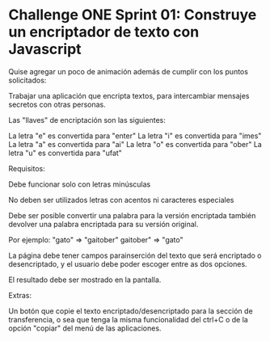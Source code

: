 # Challenge ONE Sprint 01: Construye un encriptador de texto con Javascript
Quise agregar un poco de animación además de cumplir con los puntos solicitados:

  Trabajar una aplicación que encripta textos, para intercambiar mensajes secretos con otras personas.

  Las "llaves" de encriptación son las siguientes:

  La letra "e" es convertida para "enter"
  La letra "i" es convertida para "imes"
  La letra "a" es convertida para "ai"
  La letra "o" es convertida para "ober"
  La letra "u" es convertida para "ufat"

  Requisitos:

  Debe funcionar solo con letras minúsculas

  No deben ser utilizados letras con acentos ni caracteres especiales

  Debe ser posible convertir una palabra para la versión encriptada también devolver una palabra encriptada para su versión original.

  Por ejemplo:
  "gato" => "gaitober"
  gaitober" => "gato"

  La página debe tener campos parainserción del texto que será encriptado o desencriptado, y el usuario debe poder escoger entre as dos opciones.

  El resultado debe ser mostrado en la pantalla.

  Extras:

  Un botón que copie el texto encriptado/desencriptado para la sección de transferencia, o sea que tenga la misma funcionalidad del ctrl+C o de la opción "copiar" del menú de las aplicaciones.
